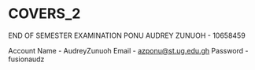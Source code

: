 # COVERS_2
END OF SEMESTER EXAMINATION
PONU AUDREY ZUNUOH - 10658459

Account Name - AudreyZunuoh
Email - azponu@st.ug.edu.gh
Password - fusionaudz
